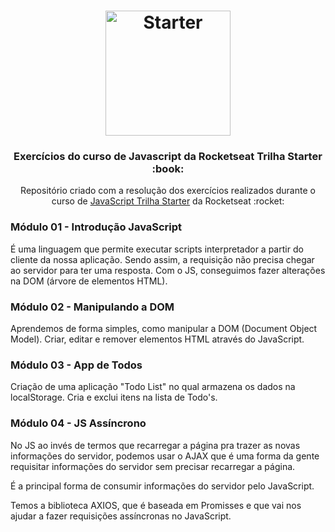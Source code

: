 <h1 align="center">
    <img alt="Starter" title="Javascript Starter"src="https://upload.wikimedia.org/wikipedia/commons/thumb/9/99/Unofficial_JavaScript_logo_2.svg/1200px-Unofficial_JavaScript_logo_2.svg.png" width="200px" />
</h1>

<h3 align="center">
  Exercícios do curso de Javascript da Rocketseat Trilha Starter :book:
</h3>

<p align="center">Repositório criado com a resolução dos exercícios realizados durante o curso de <a href="https://skylab.rocketseat.com.br/journey/starter">JavaScript Trilha Starter</a>
da Rocketseat :rocket: </p>



### Módulo 01 - Introdução JavaScript

É uma linguagem que permite executar scripts interpretador a partir do cliente da nossa aplicação. Sendo assim, a requisição não precisa chegar ao servidor para ter uma resposta. Com o JS, conseguimos fazer alterações na DOM (árvore de elementos HTML).


### Módulo 02 - Manipulando a DOM

Aprendemos de forma simples, como manipular a DOM (Document Object Model). Criar, editar e remover elementos HTML através do JavaScript.


### Módulo 03 - App de Todos

Criação de uma aplicação "Todo List" no qual armazena os dados na localStorage. Cria e exclui itens na lista de Todo's.


### Módulo 04 - JS Assíncrono

No JS ao invés de termos que recarregar a página pra trazer as novas informações do servidor, podemos usar o AJAX que é uma forma da gente requisitar informações do servidor sem precisar recarregar a página.

É a principal forma de consumir informações do servidor pelo JavaScript.

Temos a biblioteca AXIOS, que é baseada em Promisses e que vai nos ajudar a fazer requisições assíncronas no JavaScript.
